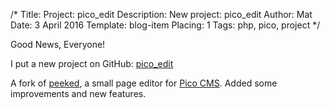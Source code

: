 /*
Title: Project: pico_edit
Description: New project: pico_edit
Author: Mat
Date: 3 April 2016
Template: blog-item
Placing: 1
Tags: php, pico, project
*/

Good News, Everyone!

I put a new project on GitHub: [pico_edit](https://github.com/blocknotes/pico_edit)

A fork of [peeked](https://github.com/coofercat/peeked), a small page editor for [Pico CMS](http://picocms.org/).
Added some improvements and new features.
